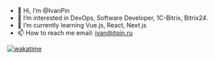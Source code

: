- 👋 Hi, I’m @IvanPin
- 👀 I’m interested in DevOps, Software Developer, 1C-Bitrix, Bitrix24.
- 🌱 I’m currently learning Vue.js, React, Next.js
- 📫 How to reach me
email: ivan@itpin.ru

[![wakatime](https://wakatime.com/badge/user/c6681c89-5f5b-40fb-b3dd-5c1bf6edd30c.svg)](https://wakatime.com/@c6681c89-5f5b-40fb-b3dd-5c1bf6edd30c)
